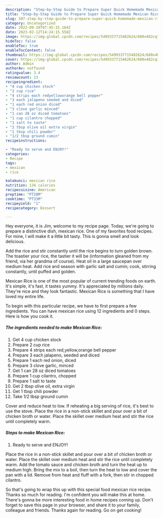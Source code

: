 ```yaml
---
description: "Step-by-Step Guide to Prepare Super Quick Homemade Mexican Rice"
title: "Step-by-Step Guide to Prepare Super Quick Homemade Mexican Rice"
slug: 507-step-by-step-guide-to-prepare-super-quick-homemade-mexican-rice
category: Uncategorized
date: 2022-09-28T07:45:15.164Z
date: 2023-02-12T14:24:15.558Z
image: https://img-global.cpcdn.com/recipes/5499337715482624/680x482cq70/mexican-rice-recipe-main-photo.jpg
hideToc: false
enableToc: true
enableTocContent: false
thumbnail: https://img-global.cpcdn.com/recipes/5499337715482624/680x482cq70/mexican-rice-recipe-main-photo.jpg
cover: https://img-global.cpcdn.com/recipes/5499337715482624/680x482cq70/mexican-rice-recipe-main-photo.jpg
author: Admin
authorAv: notfound
ratingvalue: 3.4
reviewcount: 23
recipeingredient:
- "4 cup chicken stock"
- "2 cup rice"
- "4 strips each redyelloworange bell pepper"
- "3 each jalapeno seeded and diced"
- "1 each red onion diced"
- "3 clove garlic minced"
- "1 can 28 oz diced tomatoes"
- "1 cup cilantro chopped"
- "1 salt to taste"
- "2 tbsp olive oil extra virgin"
- "1 tbsp chili powder"
- "1/2 tbsp ground cumin"
recipeinstructions:

- "Ready to serve and ENJOY!"
categories:
- Recipe
tags:
- mexican
- rice

katakunci: mexican rice 
nutrition: 134 calories
recipecuisine: American
preptime: "PT28M"
cooktime: "PT33M"
recipeyield: "1"
recipecategory: Dessert

---
```



Hey everyone, it is Jim, welcome to my recipe page. Today, we're going to prepare a distinctive dish, mexican rice. One of my favorites food recipes. For mine, I will make it a little bit tasty. This is gonna smell and look delicious.

Add the rice and stir constantly until the rice begins to turn golden brown. The toastier your rice, the tastier it will be (information gleaned from my friend, via her grandma of course). Heat oil in a large saucepan over medium heat. Add rice and season with garlic salt and cumin; cook, stirring constantly, until puffed and golden.

Mexican Rice is one of the most popular of current trending foods on earth. It's simple, it's fast, it tastes yummy. It's appreciated by millions daily. They're nice and they look fantastic. Mexican Rice is something that I have loved my entire life.


To begin with this particular recipe, we have to first prepare a few ingredients. You can have mexican rice using 12 ingredients and 0 steps. Here is how you cook it.

<!--inarticleads1-->

##### The ingredients needed to make Mexican Rice:

1. Get 4 cup chicken stock
1. Prepare 2 cup rice
1. Prepare 4 strips each red,yellow,orange bell pepper
1. Prepare 3 each jalapeno, seeded and diced
1. Prepare 1 each red onion, diced
1. Prepare 3 clove garlic, minced
1. Get 1 can 28 oz diced tomatoes
1. Prepare 1 cup cilantro, chopped
1. Prepare 1 salt to taste
1. Get 2 tbsp olive oil, extra virgin
1. Get 1 tbsp chili powder
1. Take 1/2 tbsp ground cumin


Cover and reduce heat to low. If reheating a big serving of rice, it&#39;s best to use the stove. Place the rice in a non-stick skillet and pour over a bit of chicken broth or water. Place the skillet over medium heat and stir the rice until completely warm. 

<!--inarticleads2-->

##### Steps to make Mexican Rice:


1. Ready to serve and ENJOY!

Place the rice in a non-stick skillet and pour over a bit of chicken broth or water. Place the skillet over medium heat and stir the rice until completely warm. Add the tomato sauce and chicken broth and turn the heat up to medium high. Bring the mix to a boil, then turn the heat to low and cover the pan with a lid. Remove from heat and fluff with a fork, then stir in chopped cilantro. 

So that's going to wrap this up with this special food mexican rice recipe. Thanks so much for reading. I'm confident you will make this at home. There's gonna be more interesting food in home recipes coming up. Don't forget to save this page in your browser, and share it to your family, colleague and friends. Thanks again for reading. Go on get cooking!
